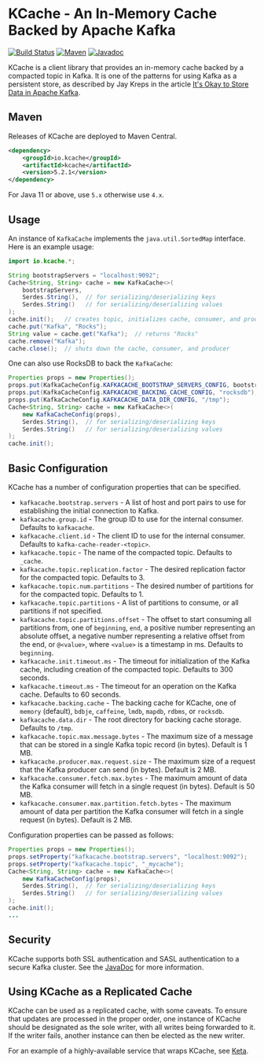 # KCache - An In-Memory Cache Backed by Apache Kafka

[![Build Status][github-actions-shield]][github-actions-link]
[![Maven][maven-shield]][maven-link]
[![Javadoc][javadoc-shield]][javadoc-link]

[github-actions-shield]: https://github.com/rayokota/kcache/workflows/build/badge.svg?branch=master
[github-actions-link]: https://github.com/rayokota/kcache/actions
[maven-shield]: https://img.shields.io/maven-central/v/io.kcache/kcache.svg
[maven-link]: https://search.maven.org/#search%7Cga%7C1%7Cio.kcache
[javadoc-shield]: https://javadoc.io/badge/io.kcache/kcache.svg?color=blue
[javadoc-link]: https://javadoc.io/doc/io.kcache/kcache

KCache is a client library that provides an in-memory cache backed by a compacted topic in Kafka.  It is one of the patterns for using Kafka  as a persistent store, as described by Jay Kreps in the article [It's Okay to Store Data in Apache Kafka](https://www.confluent.io/blog/okay-store-data-apache-kafka/).

## Maven

Releases of KCache are deployed to Maven Central.

```xml
<dependency>
    <groupId>io.kcache</groupId>
    <artifactId>kcache</artifactId>
    <version>5.2.1</version>
</dependency>
```

For Java 11 or above, use `5.x` otherwise use `4.x`.

## Usage

An instance of `KafkaCache` implements the `java.util.SortedMap` interface.  Here is an example usage:

```java
import io.kcache.*;

String bootstrapServers = "localhost:9092";
Cache<String, String> cache = new KafkaCache<>(
    bootstrapServers,
    Serdes.String(),  // for serializing/deserializing keys
    Serdes.String()   // for serializing/deserializing values
);
cache.init();   // creates topic, initializes cache, consumer, and producer
cache.put("Kafka", "Rocks");
String value = cache.get("Kafka");  // returns "Rocks"
cache.remove("Kafka");
cache.close();  // shuts down the cache, consumer, and producer
```

One can also use RocksDB to back the `KafkaCache`:

```java
Properties props = new Properties();
props.put(KafkaCacheConfig.KAFKACACHE_BOOTSTRAP_SERVERS_CONFIG, bootstrapServers);
props.put(KafkaCacheConfig.KAFKACACHE_BACKING_CACHE_CONFIG, "rocksdb");
props.put(KafkaCacheConfig.KAFKACACHE_DATA_DIR_CONFIG, "/tmp");
Cache<String, String> cache = new KafkaCache<>(
    new KafkaCacheConfig(props),
    Serdes.String(),  // for serializing/deserializing keys
    Serdes.String()   // for serializing/deserializing values
);
cache.init();
```
## Basic Configuration

KCache has a number of configuration properties that can be specified.

- `kafkacache.bootstrap.servers` - A list of host and port pairs to use for establishing the initial connection to Kafka.
- `kafkacache.group.id` - The group ID to use for the internal consumer.  Defaults to `kafkacache`.
- `kafkacache.client.id` - The client ID to use for the internal consumer.  Defaults to `kafka-cache-reader-<topic>`.
- `kafkacache.topic` - The name of the compacted topic.  Defaults to `_cache`.
- `kafkacache.topic.replication.factor` - The desired replication factor for the compacted topic.  Defaults to 3.
- `kafkacache.topic.num.partitions` - The desired number of partitions for for the compacted topic.  Defaults to 1.
- `kafkacache.topic.partitions` - A list of partitions to consume, or all partitions if not specified.
- `kafkacache.topic.partitions.offset` - The offset to start consuming all partitions from, one of `beginning`, `end`, 
   a positive number representing an absolute offset, a negative number representing a relative offset from the end, 
   or `@<value>`, where `<value>` is a timestamp in ms.  Defaults to `beginning`.
- `kafkacache.init.timeout.ms` - The timeout for initialization of the Kafka cache, including creation of the compacted topic.  Defaults to 300 seconds.
- `kafkacache.timeout.ms` - The timeout for an operation on the Kafka cache.  Defaults to 60 seconds.
- `kafkacache.backing.cache` - The backing cache for KCache, one of `memory` (default), `bdbje`, `caffeine`, `lmdb`, `mapdb`, `rdbms`, or `rocksdb`.
- `kafkacache.data.dir` - The root directory for backing cache storage.  Defaults to `/tmp`.
- `kafkacache.topic.max.message.bytes` - The maximum size of a message that can be stored in a single Kafka topic record (in bytes). Default is 1 MB.
- `kafkacache.producer.max.request.size` - The maximum size of a request that the Kafka producer can send (in bytes). Default is 2 MB.
- `kafkacache.consumer.fetch.max.bytes` - The maximum amount of data the Kafka consumer will fetch in a single request (in bytes). Default is 50 MB.
- `kafkacache.consumer.max.partition.fetch.bytes` - The maximum amount of data per partition the Kafka consumer will fetch in a single request (in bytes). Default is 2 MB.

Configuration properties can be passed as follows:

```java
Properties props = new Properties();
props.setProperty("kafkacache.bootstrap.servers", "localhost:9092");
props.setProperty("kafkacache.topic", "_mycache");
Cache<String, String> cache = new KafkaCache<>(
    new KafkaCacheConfig(props),
    Serdes.String(),  // for serializing/deserializing keys
    Serdes.String()   // for serializing/deserializing values
);
cache.init();
...
```

## Security

KCache supports both SSL authentication and SASL authentication to a secure Kafka cluster.  See the [JavaDoc](https://static.javadoc.io/io.kcache/kcache/latest/io/kcache/KafkaCacheConfig.html) for more information.

## Using KCache as a Replicated Cache

KCache can be used as a replicated cache, with some caveats.  To ensure that updates are processed in the proper order, one instance of KCache should be designated as the sole writer, with all writes being forwarded to it.  If the writer fails, another instance can then be elected as the new writer.  

For an example of a highly-available service that wraps KCache, see [Keta](https://github.com/rayokota/keta).
